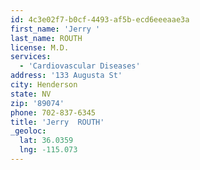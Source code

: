 ```yaml
---
id: 4c3e02f7-b0cf-4493-af5b-ecd6eeeaae3a
first_name: 'Jerry '
last_name: ROUTH
license: M.D.
services:
  - 'Cardiovascular Diseases'
address: '133 Augusta St'
city: Henderson
state: NV
zip: '89074'
phone: 702-837-6345
title: 'Jerry  ROUTH'
_geoloc:
  lat: 36.0359
  lng: -115.073
---
```

